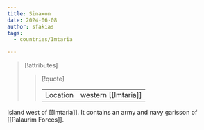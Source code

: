 ```yaml
---
title: Sinaxon
date: 2024-06-08
author: sfakias
tags:
  - countries/Imtaria

---
```

> [!attributes]
> 
> > [!quote]
> >
> > | | |
> > | --- | --- |
> > | Location | western [[Imtaria]] |

Island west of [[Imtaria]]. It contains an army and navy garisson of [[Palaurim Forces]].